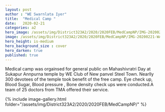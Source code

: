 ```yaml
---
layout: post
author : "WE Swarnlata Iyer"
title:  "Medical Camp "
date:   2020-02-21
categories: a2
hero_image: /assets/img/District323A2/2020/2020FEB/MedCampNP/IMG-20200221-WA0017.jpg
image: /assets/img/District323A2/2020/2020FEB/MedCampNP/IMG-20200221-WA0019.jpg
hero_height: is-medium
hero_background_size : cover
hero_darken: true
published: true
---
```


Medical camp was orgainsed for general public on Mahashivratri Day at Sukapur Annpurna temple by WE Club of New panvel Steel Town. Nearlly 300 devotees of the temple took benefit of the free camp. Eye check up, Blood Sugar, Blood pressure , Bone density check ups were conducted.A team of 25 doctors from TMA offered their service.

{% include image-gallery.html folder="/assets/img/District323A2/2020/2020FEB/MedCampNP/" %}